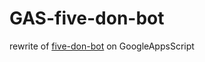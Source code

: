 # GAS-five-don-bot
rewrite of [five-don-bot](https://github.com/Alpaca131/five-don-bot) on GoogleAppsScript
